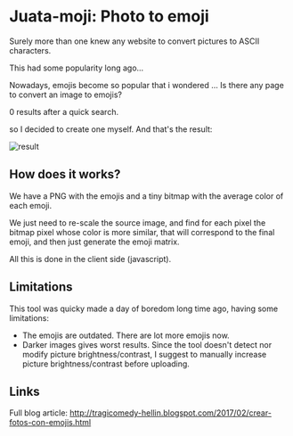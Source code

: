 # Juata-moji: Photo to emoji
Surely more than one knew any website to convert pictures to ASCII characters. 

This had some popularity long ago...

Nowadays, emojis become so popular that i wondered ... Is there any page to convert an image to emojis? 

0 results after a quick search.

so I decided to create one myself. And that's the result:


![result](https://1.bp.blogspot.com/-oeH138zaoQw/WLFzTR1NYKI/AAAAAAAAAiI/7muo32TZ2lA9DsZJHp-XSzn90uDmDw6dQCLcB/s320/IMG_1037.jpg)

## How does it works?
We have a PNG with the emojis and a tiny bitmap with the average color of each emoji.

We just need to re-scale the source image, and find for each pixel the bitmap pixel whose color is more similar, that will correspond to the final emoji, and then just generate the emoji matrix.

All this is done in the client side (javascript).

##  Limitations
This tool was quicky made a day of boredom long time ago, having some limitations:

* The emojis are outdated. There are lot more emojis now.
* Darker images gives worst results. Since the tool doesn't detect nor modify picture brightness/contrast, I suggest to manually increase picture brightness/contrast before uploading. 

## Links

Full blog article:
<http://tragicomedy-hellin.blogspot.com/2017/02/crear-fotos-con-emojis.html>